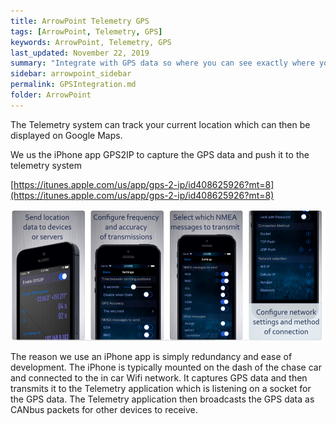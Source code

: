 ```yaml
---
title: ArrowPoint Telemetry GPS
tags: [ArrowPoint, Telemetry, GPS]
keywords: ArrowPoint, Telemetry, GPS
last_updated: November 22, 2019
summary: "Integrate with GPS data so where you can see exactly where you are in realtime and plan strategy accordingly"
sidebar: arrowpoint_sidebar
permalink: GPSIntegration.md
folder: ArrowPoint
---
```


The Telemetry system can track your current location which can then be displayed on Google Maps.

We us the iPhone app GPS2IP to capture the GPS data and push it to the telemetry system

[https://itunes.apple.com/us/app/gps-2-ip/id408625926?mt=8](https://itunes.apple.com/us/app/gps-2-ip/id408625926?mt=8)

![Iphone GPS Coordinate example](/images/telemetry_GPS.png)

The reason we use an iPhone app is simply redundancy and ease of development. The iPhone is typically mounted on the dash of the chase car and connected to the in car Wifi network. It captures GPS data and then transmits it to the Telemetry application which is listening on a socket for the GPS data. The Telemetry application then broadcasts the GPS data as CANbus packets for other devices to receive.

